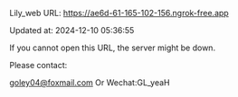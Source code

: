 Lily_web URL: https://ae6d-61-165-102-156.ngrok-free.app

Updated at: 2024-12-10 05:36:55

If you cannot open this URL, the server might be down.

Please contact: 

goley04@foxmail.com Or Wechat:GL_yeaH